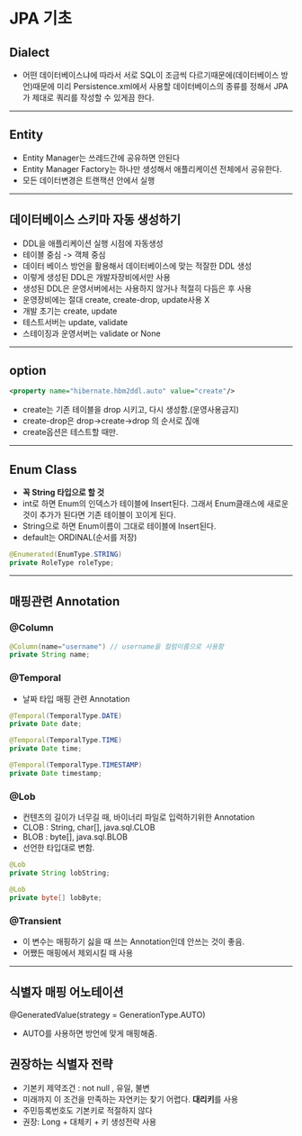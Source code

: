 # JPA 기초

## Dialect
- 어떤 데이터베이스냐에 따라서 서로 SQL이 조금씩 다르기때문에(데이터베이스 방언)때문에 미리 Persistence.xml에서 사용할 데이터베이스의 종류를 정해서 JPA가 제대로 쿼리를 작성할 수 있게끔 한다.
---
## Entity
- Entity Manager는 쓰레드간에 공유하면 안된다
- Entity Manager Factory는 하나만 생성해서 애플리케이션 전체에서 공유한다.
- 모든 데이터변경은 트랜잭션 안에서 실행
---
## 데이터베이스 스키마 자동 생성하기
- DDL을 애플리케이션 실행 시점에 자동생성
- 테이블 중심 -> 객체 중심
- 데이터 베이스 방언을 활용해서 데이터베이스에 맞는 적잘한 DDL 생성
- 이렇게 생성된 DDL은 개발자장비에서만 사용
- 생성된 DDL은 운영서버에서는 사용하지 않거나 적절히 다듬은 후 사용
- 운영장비에는 절대 create, create-drop, update사용 X
- 개발 초기는 create, update
- 테스트서버는 update, validate
- 스테이징과 운영서버는 validate or None
---
## option
```xml
<property name="hibernate.hbm2ddl.auto" value="create"/>
```
- create는 기존 테이블을 drop 시키고, 다시 생성함.(운영사용금지)
- create-drop은 drop->create->drop 의 순서로 짆애
- create옵션은 테스트할 때만.
---
## Enum Class 
- **꼭 String 타입으로 할 것**
- int로 하면 Enum의 인덱스가 테이블에 Insert된다. 그래서 Enum클래스에 새로운 것이 추가가 된다면 기존 테이블이 꼬이게 된다.
- String으로 하면 Enum이름이 그대로 테이블에 Insert된다.
- default는 ORDINAL(순서를 저장)
```java
@Enumerated(EnumType.STRING)
private RoleType roleType;
```
---

## 매핑관련 Annotation

### @Column

```java
@Column(name="username") // username을 컬럼이름으로 사용함
private String name;
```

### @Temporal
- 날짜 타입 매핑 관련 Annotation
```java
@Temporal(TemporalType.DATE)
private Date date;

@Temporal(TemporalType.TIME)
private Date time;

@Temporal(TemporalType.TIMESTAMP)
private Date timestamp;
```


### @Lob
- 컨텐츠의 길이가 너무길 때, 바이너리 파일로 입력하기위한 Annotation
- CLOB : String, char[], java.sql.CLOB
- BLOB : byte[], java.sql.BLOB
- 선언한 타입대로 변함.
```java
@Lob
private String lobString;

@Lob
private byte[] lobByte;
```

### @Transient
- 이 변수는 매핑하기 싫을 때 쓰는 Annotation인데 안쓰는 것이 좋음.
- 어쨌든 매핑에서 제외시킬 때 사용

---

## 식별자 매핑 어노테이션
@GeneratedValue(strategy = GenerationType.AUTO)
- AUTO를 사용하면 방언에 맞게 매핑해줌.


## 권장하는 식별자 전략
- 기본키 제약조건 : not null , 유일, 불변
- 미래까지 이 조건을 만족하는 자연키는 찾기 어렵다. **대리키**를 사용
- 주민등록번호도 기본키로 적절하지 않다
- 권장: Long + 대체키 + 키 생성전략 사용